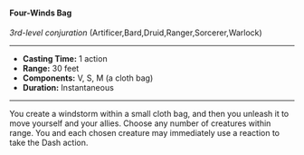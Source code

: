 #### Four-Winds Bag
*3rd-level conjuration* (Artificer,Bard,Druid,Ranger,Sorcerer,Warlock)
___
- **Casting Time:** 1 action
- **Range:** 30 feet
- **Components:** V, S, M (a cloth bag)
- **Duration:** Instantaneous
---
You create a windstorm within a small cloth bag, 
and then you unleash it to move yourself and your 
allies. Choose any number of creatures within 
range. You and each chosen creature may 
immediately use a reaction to take the Dash action. 
